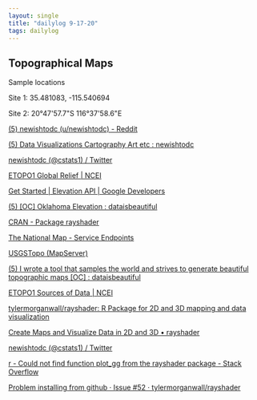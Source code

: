 ```yaml
---
layout: single
title: "dailylog 9-17-20"
tags: dailylog
---
```


## Topographical Maps

Sample locations

Site 1: 35.481083, -115.540694

Site 2: 20°47'57.7"S 116°37'58.6"E

[(5) newishtodc (u/newishtodc) - Reddit](https://www.reddit.com/user/newishtodc/)

[(5) Data Visualizations
Cartography Art
etc : newishtodc](https://www.reddit.com/user/newishtodc/comments/ggmeen/data_visualizations_cartography_art_etc/)

[newishtodc (@cstats1) / Twitter](https://twitter.com/cstats1)

[ETOPO1 Global Relief | NCEI](https://www.ngdc.noaa.gov/mgg/global/)

[Get Started | Elevation API | Google Developers](https://developers.google.com/maps/documentation/elevation/start)

[(5) [OC] Oklahoma Elevation : dataisbeautiful](https://www.reddit.com/r/dataisbeautiful/comments/g7v93i/oc_oklahoma_elevation/fojtdc7/)

[CRAN - Package rayshader](https://cran.r-project.org/web/packages/rayshader/index.html)

[The National Map - Service Endpoints](https://viewer.nationalmap.gov/services/)

[USGSTopo (MapServer)](https://basemap.nationalmap.gov/arcgis/rest/services/USGSTopo/MapServer)

[(5) I wrote a tool that samples the world and strives to generate beautiful topographic maps [OC] : dataisbeautiful](https://www.reddit.com/r/dataisbeautiful/comments/es04x3/i_wrote_a_tool_that_samples_the_world_and_strives/)

[ETOPO1 Sources of Data | NCEI](https://www.ngdc.noaa.gov/mgg/global/etopo1sources.html)

[tylermorganwall/rayshader: R Package for 2D and 3D mapping and data visualization](https://github.com/tylermorganwall/rayshader)

[Create Maps and Visualize Data in 2D and 3D • rayshader](https://www.rayshader.com/)

[newishtodc (@cstats1) / Twitter](https://twitter.com/cstats1?lang=en)

[r - Could not find function plot_gg from the rayshader package - Stack Overflow](https://stackoverflow.com/questions/56873325/could-not-find-function-plot-gg-from-the-rayshader-package)

[Problem installing from github · Issue #52 · tylermorganwall/rayshader](https://github.com/tylermorganwall/rayshader/issues/52)
